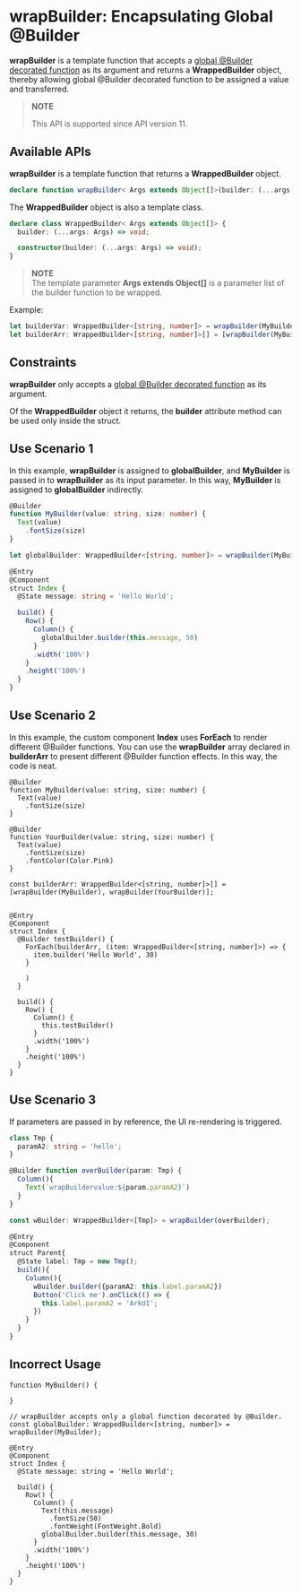 # wrapBuilder: Encapsulating Global @Builder


 **wrapBuilder** is a template function that accepts a [global \@Builder decorated function](arkts-builder.md#global-custom-builder-function) as its argument and returns a **WrappedBuilder** object, thereby allowing global \@Builder decorated function to be assigned a value and transferred.


> **NOTE**
>
> This API is supported since API version 11.

## Available APIs

**wrapBuilder** is a template function that returns a **WrappedBuilder** object.

```ts
declare function wrapBuilder< Args extends Object[]>(builder: (...args: Args) => void): WrappedBuilder;
```
The **WrappedBuilder** object is also a template class.

```ts
declare class WrappedBuilder< Args extends Object[]> {
  builder: (...args: Args) => void;

  constructor(builder: (...args: Args) => void);
}
```


>**NOTE**<br>The template parameter **Args extends Object[]** is a parameter list of the builder function to be wrapped.

Example:

```ts
let builderVar: WrappedBuilder<[string, number]> = wrapBuilder(MyBuilder)
let builderArr: WrappedBuilder<[string, number]>[] = [wrapBuilder(MyBuilder)] // An array is acceptable.
```

## Constraints

**wrapBuilder** only accepts a [global \@Builder decorated function](arkts-builder.md#global-custom-builder-function) as its argument.

Of the **WrappedBuilder** object it returns, the **builder** attribute method can be used only inside the struct.

## Use Scenario 1

In this example, **wrapBuilder** is assigned to **globalBuilder**, and **MyBuilder** is passed in to **wrapBuilder** as its input parameter. In this way, **MyBuilder** is assigned to **globalBuilder** indirectly.

```ts
@Builder
function MyBuilder(value: string, size: number) {
  Text(value)
    .fontSize(size)
}

let globalBuilder: WrappedBuilder<[string, number]> = wrapBuilder(MyBuilder);

@Entry
@Component
struct Index {
  @State message: string = 'Hello World';

  build() {
    Row() {
      Column() {
        globalBuilder.builder(this.message, 50)
      }
      .width('100%')
    }
    .height('100%')
  }
}
```

## Use Scenario 2

In this example, the custom component **Index** uses **ForEach** to render different \@Builder functions. You can use the **wrapBuilder** array declared in **builderArr** to present different \@Builder function effects. In this way, the code is neat.

```
@Builder
function MyBuilder(value: string, size: number) {
  Text(value)
    .fontSize(size)
}

@Builder
function YourBuilder(value: string, size: number) {
  Text(value)
    .fontSize(size)
    .fontColor(Color.Pink)
}

const builderArr: WrappedBuilder<[string, number]>[] = [wrapBuilder(MyBuilder), wrapBuilder(YourBuilder)];


@Entry
@Component
struct Index {
  @Builder testBuilder() {
    ForEach(builderArr, (item: WrappedBuilder<[string, number]>) => {
      item.builder('Hello World', 30)
    }

    )
  }

  build() {
    Row() {
      Column() {
        this.testBuilder()
      }
      .width('100%')
    }
    .height('100%')
  }
}
```

## Use Scenario 3

If parameters are passed in by reference, the UI re-rendering is triggered.

```ts
class Tmp {
  paramA2: string = 'hello';
}

@Builder function overBuilder(param: Tmp) {
  Column(){
    Text(`wrapBuildervalue:${param.paramA2}`)
  }
}

const wBuilder: WrappedBuilder<[Tmp]> = wrapBuilder(overBuilder);

@Entry
@Component
struct Parent{
  @State label: Tmp = new Tmp();
  build(){
    Column(){
      wBuilder.builder({paramA2: this.label.paramA2})
      Button('Click me').onClick(() => {
        this.label.paramA2 = 'ArkUI';
      })
    }
  }
}
```

## Incorrect Usage

```
function MyBuilder() {

}

// wrapBuilder accepts only a global function decorated by @Builder.
const globalBuilder: WrappedBuilder<[string, number]> = wrapBuilder(MyBuilder);

@Entry
@Component
struct Index {
  @State message: string = 'Hello World';

  build() {
    Row() {
      Column() {
        Text(this.message)
          .fontSize(50)
          .fontWeight(FontWeight.Bold)
        globalBuilder.builder(this.message, 30)
      }
      .width('100%')
    }
    .height('100%')
  }
}
```
